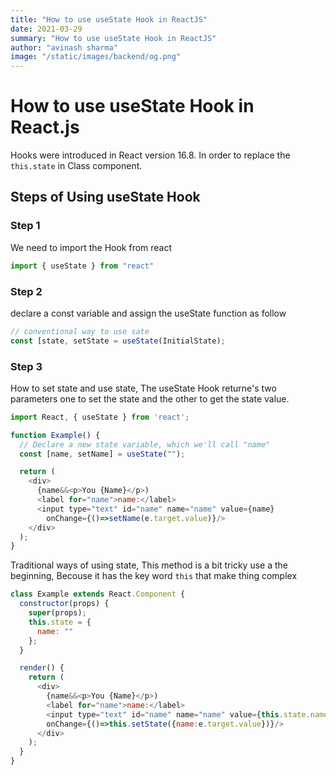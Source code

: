 ```yaml
---
title: "How to use useState Hook in ReactJS"
date: 2021-03-29
summary: "How to use useState Hook in ReactJS"
author: "avinash sharma"
image: "/static/images/backend/og.png"
---
```


# How to use useState Hook in React.js

Hooks were introduced in React version 16.8. In order to replace the `this.state` in Class component.

## Steps of Using useState Hook

### Step 1

We need to import the Hook from react

```js
import { useState } from "react"
```
### Step 2

declare a const variable and assign the useState function as follow 

```js
// conventional way to use sate 
const [state, setState = useState(InitialState);
```
### Step 3

How to set state and use state, The useState Hook returne's two parameters one to set the state and the other to get the state value.

```js
import React, { useState } from 'react';

function Example() {
  // Declare a new state variable, which we'll call "name"
  const [name, setName] = useState("");

  return (
    <div>
      {name&&<p>You {Name}</p>)
      <label for="name">name:</label>
      <input type="text" id="name" name="name" value={name}
        onChange={()=>setName(e.target.value)}/>
    </div>
  );
}
```
Traditional ways of using state, This method is a bit tricky use a the beginning, Becouse it has the key word `this` that make thing complex

```js
class Example extends React.Component {
  constructor(props) {
    super(props);
    this.state = {
      name: ""
    };
  }

  render() {
    return (
      <div>
        {name&&<p>You {Name}</p>)
        <label for="name">name:</label>
        <input type="text" id="name" name="name" value={this.state.name}
        onChange={()=>this.setState({name:e.target.value})}/>
      </div>
    );
  }
}
```
